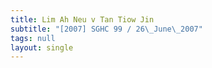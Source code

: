 ```yaml
---
title: Lim Ah Neu v Tan Tiow Jin
subtitle: "[2007] SGHC 99 / 26\_June\_2007"
tags: null
layout: single
---
```


